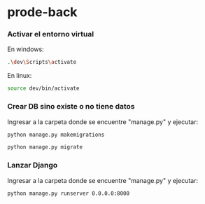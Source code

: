 # prode-back

### Activar el entorno virtual
En windows:
```sh
.\dev\Scripts\activate
```
En linux:
```sh
source dev/bin/activate
```

### Crear DB sino existe o no tiene datos
Ingresar a la carpeta donde se encuentre "manage.py" y ejecutar:
```sh
python manage.py makemigrations
```
```sh
python manage.py migrate
```

### Lanzar Django
Ingresar a la carpeta donde se encuentre "manage.py" y ejecutar:
```sh
python manage.py runserver 0.0.0.0:8000
```